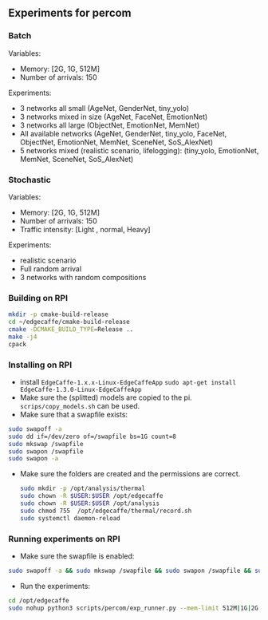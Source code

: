 ## Experiments for percom

### Batch

Variables:
* Memory: [2G, 1G, 512M]
* Number of arrivals: 150


Experiments: 
* 3 networks all small (AgeNet, GenderNet, tiny_yolo)
* 3 networks mixed in size (AgeNet, FaceNet, EmotionNet)
* 3 networks all large (ObjectNet, EmotionNet, MemNet)
* All available networks (AgeNet, GenderNet, tiny_yolo, FaceNet, ObjectNet, EmotionNet, MemNet, SceneNet, SoS_AlexNet)
* 5 networks mixed (realistic scenario, lifelogging): (tiny_yolo, EmotionNet, MemNet, SceneNet, SoS_AlexNet)

### Stochastic
Variables:
* Memory: [2G, 1G, 512M]
* Number of arrivals: 150
* Traffic intensity: [Light , normal, Heavy]

Experiments:
* realistic scenario
* Full random arrival
* 3 networks with random compositions


### Building on RPI
```bash
mkdir -p cmake-build-release
cd ~/edgecaffe/cmake-build-release
cmake -DCMAKE_BUILD_TYPE=Release ..
make -j4
cpack
```

### Installing on RPI

* install `EdgeCaffe-1.x.x-Linux-EdgeCaffeApp`
    `sudo apt-get install EdgeCaffe-1.3.0-Linux-EdgeCaffeApp`
* Make sure the (splitted) models are copied to the pi. `scrips/copy_models.sh` can be used.
* Make sure that a swapfile exists:
```bash
sudo swapoff -a
sudo dd if=/dev/zero of=/swapfile bs=1G count=8
sudo mkswap /swapfile
sudo swapon /swapfile
sudo swapon -a
```
* Make sure the folders are created and the permissions are correct.
    ```bash
    sudo mkdir -p /opt/analysis/thermal
    sudo chown -R $USER:$USER /opt/edgecaffe
  sudo chown -R $USER:$USER /opt/analysis
  sudo chmod 755  /opt/edgecaffe/thermal/record.sh
  sudo systemctl daemon-reload 
    ```
 ### Running experiments on RPI
 * Make sure the swapfile is enabled:
 ```bash
sudo swapoff -a && sudo mkswap /swapfile && sudo swapon /swapfile && sudo swapon -a
 ```

* Run the experiments: 
```bash
cd /opt/edgecaffe 
sudo nohup python3 scripts/percom/exp_runner.py --mem-limit 512M|1G|2G --logging true &
```